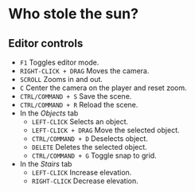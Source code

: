 # Who stole the sun?



## Editor controls

- `F1` Toggles editor mode. 
- `RIGHT-CLICK + DRAG` Moves the camera.
- `SCROLL` Zooms in and out.
- `C` Center the camera on the player and reset zoom.
- `CTRL/COMMAND + S` Save the scene.
- `CTRL/COMMAND + R` Reload the scene.
- In the _Objects_ tab
	- `LEFT-CLICK` Selects an object.
	- `LEFT-CLICK + DRAG` Move the selected object.
	- `CTRL/COMMAND + D` Deselects object.
	- `DELETE` Deletes the selected object.
	- `CTRL/COMMAND + G` Toggle snap to grid.
- In the _Stairs_ tab
	- `LEFT-CLICK` Increase elevation.
	- `RIGHT-CLICK` Decrease elevation.
